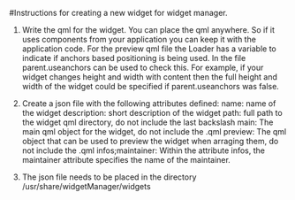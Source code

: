 #Instructions for creating a new widget for widget manager.

1) Write the qml for the widget. You can place the qml anywhere. So if it uses components from your application you can keep it with the application code. For the preview qml file the Loader has a variable to indicate if anchors based positioning is being used. In the file parent.useanchors can be used to check this. For example, if your widget changes height and width with content then the full height and width of the widget could be specified if parent.useanchors was false. 

2) Create a json file with the following attributes defined:
name: name of the widget
description: short description of the widget
path: full path to the widget qml directory, do not include the last backslash
main: The main qml object for the widget, do not include the .qml
preview: The qml object that can be used to preview the widget when arraging them, do not include the .qml
infos;maintainer: Within the attribute  infos, the maintainer attribute specifies the name of the maintainer.

3) The json file needs to be placed in the directory /usr/share/widgetManager/widgets 
